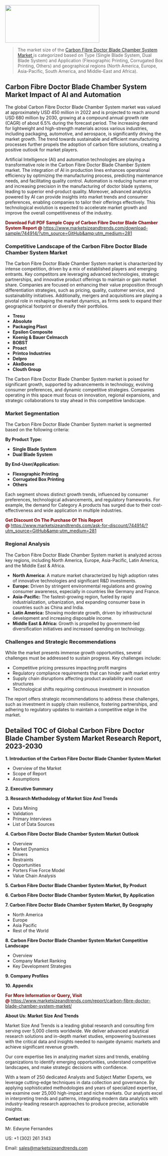 <img src="https://100x100musica.es/wp-content/uploads/2024/12/Verified-Market-Reports-4-300x120.jpg" alt="" width="300" height="120" class="alignnone size-medium wp-image-100382" /><blockquote><p>The market size of the <a href="https://www.marketsizeandtrends.com/download-sample/744914/?utm_source=GitHub&amp;utm_medium=281" target="_blank">Carbon Fibre Doctor Blade Chamber System Market </a>is categorized based on Type (Single Blade System, Dual Blade System) and Application (Flexographic Printing, Corrugated Box Printing, Others) and geographical regions (North America, Europe, Asia-Pacific, South America, and Middle-East and Africa).</p></blockquote><p><h2>Carbon Fibre Doctor Blade Chamber System Market Impact of AI and Automation</h2><p>The global Carbon Fibre Doctor Blade Chamber System market was valued at approximately USD 450 million in 2022 and is projected to reach around USD 680 million by 2030, growing at a compound annual growth rate (CAGR) of about 6.5% during the forecast period. The increasing demand for lightweight and high-strength materials across various industries, including packaging, automotive, and aerospace, is significantly driving the market growth. The trend towards sustainable and efficient manufacturing processes further propels the adoption of carbon fibre solutions, creating a positive outlook for market players.</p><p>Artificial Intelligence (AI) and automation technologies are playing a transformative role in the Carbon Fibre Doctor Blade Chamber System market. The integration of AI in production lines enhances operational efficiency by optimizing the manufacturing process, predicting maintenance needs, and facilitating quality control. Automation is reducing human error and increasing precision in the manufacturing of doctor blade systems, leading to superior end-product quality. Moreover, advanced analytics powered by AI can provide insights into market trends and consumer preferences, enabling companies to tailor their offerings effectively. This technological evolution is expected to accelerate market growth and improve the overall competitiveness of the industry.</p></p><p><strong><span style="color: #800000;">Download Full PDF Sample Copy of Carbon Fibre Doctor Blade Chamber System Report @</span>&nbsp;</strong><a href="https://www.marketsizeandtrends.com/download-sample/744914/?utm_source=GitHub&amp;utm_medium=281">https://www.marketsizeandtrends.com/download-sample/744914/?utm_source=GitHub&amp;utm_medium=281</a></p><h3>Competitive Landscape of the Carbon Fibre Doctor Blade Chamber System Market</h3><p>The Carbon Fibre Doctor Blade Chamber System market is characterized by intense competition, driven by a mix of established players and emerging entrants. Key competitors are leveraging advanced technologies, strategic partnerships, and innovative product offerings to maintain or gain market share. Companies are focused on enhancing their value proposition through differentiation strategies, such as pricing, quality, customer service, and sustainability initiatives. Additionally, mergers and acquisitions are playing a pivotal role in reshaping the market dynamics, as firms seek to expand their geographical footprint or diversify their portfolios.</p><p><strong><p><ul><li>Tresu </li><li> Absolute </li><li> Packaging Plast </li><li> Epsilon Composite </li><li> Koenig & Bauer Celmacch </li><li> BOBST </li><li> Proact </li><li> Printco Industries </li><li> Delpro </li><li> AkeBoose </li><li> Clouth Group</p></li></ul></p></strong></p><p>The Carbon Fibre Doctor Blade Chamber System market is poised for significant growth, supported by advancements in technology, evolving consumer preferences, and dynamic competitive strategies. Companies operating in this space must focus on innovation, regional expansions, and strategic collaborations to stay ahead in this competitive landscape.</p><h3>Market Segmentation</h3><p>The Carbon Fibre Doctor Blade Chamber System market is segmented based on the following criteria:</p><p><strong>By Product Type:</strong></p><p><strong><p><ul><li>Single Blade System </li><li> Dual Blade System</p></li></ul></p></strong></p><p><strong>By End-User/Application:</strong></p><p><strong><p><ul><li>Flexographic Printing </li><li> Corrugated Box Printing </li><li> Others</p></li></ul></p></strong></p><p>Each segment shows distinct growth trends, influenced by consumer preferences, technological advancements, and regulatory frameworks. For example, the demand for Category A products has surged due to their cost-effectiveness and wide application in multiple industries.</p><p><strong><span style="color: #800000;">Get Discount On The Purchase Of This Report @&nbsp;</span></strong><a href="https://www.marketsizeandtrends.com/ask-for-discount/744914/?utm_source=GitHub&amp;utm_medium=281">https://www.marketsizeandtrends.com/ask-for-discount/744914/?utm_source=GitHub&amp;utm_medium=281</a></p><h3>Regional Analysis</h3><p>The Carbon Fibre Doctor Blade Chamber System market is analyzed across key regions, including North America, Europe, Asia-Pacific, Latin America, and the Middle East &amp; Africa.</p><ul><li><strong>North America:</strong> A mature market characterized by high adoption rates of innovative technologies and significant R&amp;D investments.</li><li><strong>Europe:</strong> Driven by stringent environmental regulations and growing consumer awareness, especially in countries like Germany and France.</li><li><strong>Asia-Pacific:</strong> The fastest-growing region, fueled by rapid industrialization, urbanization, and expanding consumer base in countries such as China and India.</li><li><strong>Latin America:</strong> Showing moderate growth, driven by infrastructural development and increasing disposable income.</li><li><strong>Middle East &amp; Africa:</strong> Growth is propelled by government-led diversification initiatives and increased spending on technology.</li></ul><h3>Challenges and Strategic Recommendations</h3><p>While the market presents immense growth opportunities, several challenges must be addressed to sustain progress. Key challenges include:</p><ul><li>Competitive pricing pressures impacting profit margins</li><li>Regulatory compliance requirements that can hinder swift market entry</li><li>Supply chain disruptions affecting product availability and cost structures</li><li>Technological shifts requiring continuous investment in innovation</li></ul><p>The report offers strategic recommendations to address these challenges, such as investment in supply chain resilience, fostering partnerships, and adhering to regulatory updates to maintain a competitive edge in the market.</p><h2>Detailed TOC of Global Carbon Fibre Doctor Blade Chamber System Market Research Report, 2023-2030</h2><p><strong>1. Introduction of the Carbon Fibre Doctor Blade Chamber System Market</strong></p><ul><li>Overview of the Market</li><li>Scope of Report</li><li>Assumptions&nbsp;</li></ul><p><strong>2. Executive Summary</strong></p><p><strong>3. Research Methodology of <strong>Market Size And Trends</strong></strong></p><ul><li>Data Mining</li><li>Validation</li><li>Primary Interviews</li><li>List of Data Sources&nbsp;</li></ul><p><strong>4. Carbon Fibre Doctor Blade Chamber System Market Outlook</strong></p><ul><li>Overview</li><li>Market Dynamics</li><li>Drivers</li><li>Restraints</li><li>Opportunities</li><li>Porters Five Force Model</li><li>Value Chain Analysis&nbsp;</li></ul><p><strong>5. Carbon Fibre Doctor Blade Chamber System Market, By Product</strong></p><p><strong>6. Carbon Fibre Doctor Blade Chamber System Market, By Application</strong></p><p><strong>7. Carbon Fibre Doctor Blade Chamber System Market, By Geography</strong></p><ul><li>North America</li><li>Europe</li><li>Asia Pacific</li><li>Rest of the World&nbsp;</li></ul><p><strong>8. Carbon Fibre Doctor Blade Chamber System Market Competitive Landscape</strong></p><ul><li>Overview</li><li>Company Market Ranking</li><li>Key Development Strategies&nbsp;</li></ul><p><strong>9. Company Profiles</strong></p><p><strong>10. Appendix</strong></p><p><strong><span style="color: #800000;">For More Information or Query, Visit @&nbsp;</span></strong><a href="https://www.marketsizeandtrends.com/report/carbon-fibre-doctor-blade-chamber-system-market/">https://www.marketsizeandtrends.com/report/carbon-fibre-doctor-blade-chamber-system-market/</a></p><p></p><p><strong>About Us:&nbsp;Market Size And Trends</strong></p><p>Market Size And Trends&nbsp;is a leading global research and consulting firm serving over 5,000 clients worldwide. We deliver advanced analytical research solutions and in-depth market studies, empowering businesses with the critical data and insights needed to navigate dynamic markets and achieve significant revenue growth.</p><p>Our core expertise lies in analyzing market sizes and trends, enabling organizations to identify emerging opportunities, understand competitive landscapes, and make strategic decisions with confidence.</p><p>With a team of 250 dedicated Analysts and Subject Matter Experts, we leverage cutting-edge techniques in data collection and governance. By applying sophisticated methodologies and years of specialized expertise, we examine over 25,000 high-impact and niche markets. Our analysts excel in interpreting trends and patterns, integrating modern data analytics with industry-leading research approaches to produce precise, actionable insights.</p><p><strong>Contact us:</strong></p><p>Mr. Edwyne Fernandes</p><p>US: +1 (302) 261 3143</p><p>Email: <a href="mailto:sales@marketsizeandtrends.com">sales@marketsizeandtrends.com</a>&nbsp;</p>
